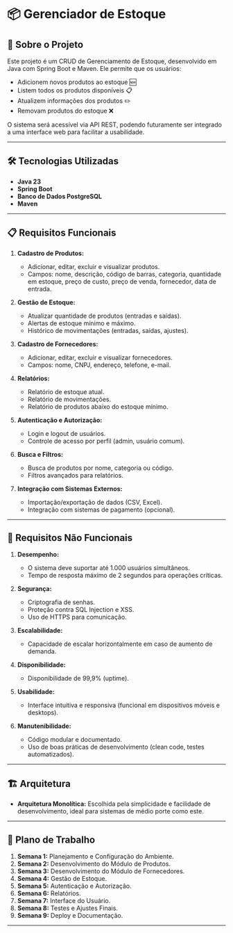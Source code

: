 # 📦 Gerenciador de Estoque

## 📖 Sobre o Projeto
Este projeto é um CRUD de Gerenciamento de Estoque, desenvolvido em Java com Spring Boot e Maven. Ele permite que os usuários:

- Adicionem novos produtos ao estoque 🆕
- Listem todos os produtos disponíveis 📋
- Atualizem informações dos produtos ✏️
- Removam produtos do estoque ❌

O sistema será acessível via API REST, podendo futuramente ser integrado a uma interface web para facilitar a usabilidade.

---

## 🛠️ Tecnologias Utilizadas
- **Java 23**
- **Spring Boot**
- **Banco de Dados PostgreSQL**
- **Maven**

---

## 📋 Requisitos Funcionais
1. **Cadastro de Produtos:**
   - Adicionar, editar, excluir e visualizar produtos.
   - Campos: nome, descrição, código de barras, categoria, quantidade em estoque, preço de custo, preço de venda, fornecedor, data de entrada.

2. **Gestão de Estoque:**
   - Atualizar quantidade de produtos (entradas e saídas).
   - Alertas de estoque mínimo e máximo.
   - Histórico de movimentações (entradas, saídas, ajustes).

3. **Cadastro de Fornecedores:**
   - Adicionar, editar, excluir e visualizar fornecedores.
   - Campos: nome, CNPJ, endereço, telefone, e-mail.

4. **Relatórios:**
   - Relatório de estoque atual.
   - Relatório de movimentações.
   - Relatório de produtos abaixo do estoque mínimo.

5. **Autenticação e Autorização:**
   - Login e logout de usuários.
   - Controle de acesso por perfil (admin, usuário comum).

6. **Busca e Filtros:**
   - Busca de produtos por nome, categoria ou código.
   - Filtros avançados para relatórios.

7. **Integração com Sistemas Externos:**
   - Importação/exportação de dados (CSV, Excel).
   - Integração com sistemas de pagamento (opcional).

---

## 🚀 Requisitos Não Funcionais
1. **Desempenho:**
   - O sistema deve suportar até 1.000 usuários simultâneos.
   - Tempo de resposta máximo de 2 segundos para operações críticas.

2. **Segurança:**
   - Criptografia de senhas.
   - Proteção contra SQL Injection e XSS.
   - Uso de HTTPS para comunicação.

3. **Escalabilidade:**
   - Capacidade de escalar horizontalmente em caso de aumento de demanda.

4. **Disponibilidade:**
   - Disponibilidade de 99,9% (uptime).

5. **Usabilidade:**
   - Interface intuitiva e responsiva (funcional em dispositivos móveis e desktops).

6. **Manutenibilidade:**
   - Código modular e documentado.
   - Uso de boas práticas de desenvolvimento (clean code, testes automatizados).

---

## 🏗️ Arquitetura
- **Arquitetura Monolítica:** Escolhida pela simplicidade e facilidade de desenvolvimento, ideal para sistemas de médio porte como este.

---

## 📅 Plano de Trabalho
1. **Semana 1:** Planejamento e Configuração do Ambiente.
2. **Semana 2:** Desenvolvimento do Módulo de Produtos.
3. **Semana 3:** Desenvolvimento do Módulo de Fornecedores.
4. **Semana 4:** Gestão de Estoque.
5. **Semana 5:** Autenticação e Autorização.
6. **Semana 6:** Relatórios.
7. **Semana 7:** Interface do Usuário.
8. **Semana 8:** Testes e Ajustes Finais.
9. **Semana 9:** Deploy e Documentação.

---

